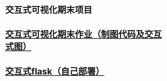 # 交互式可视化期末项目
# [交互式可视化期末作业（制图代码及交互式图）](http://nfunm036.gitee.io/interactive_final/)
# [交互式flask（自己部署）](http://timer.pythonanywhere.com/)